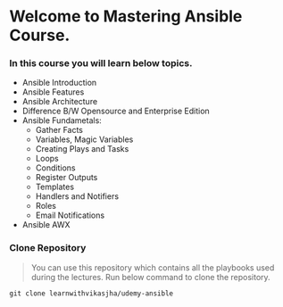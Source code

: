 # Welcome to Mastering Ansible Course.
### In this course you will learn below topics.

- Ansible Introduction
- Ansible Features
- Ansible Architecture
- Difference B/W Opensource and Enterprise Edition
- Ansible Fundametals:
  - Gather Facts
  - Variables, Magic Variables
  - Creating Plays and Tasks
  - Loops
  - Conditions
  - Register Outputs
  - Templates
  - Handlers and Notifiers
  - Roles
  - Email Notifications
- Ansible AWX

### Clone Repository
> You can use this repository which contains all the playbooks used during the lectures.
> Run below command to clone the repository.

```
git clone learnwithvikasjha/udemy-ansible
```

